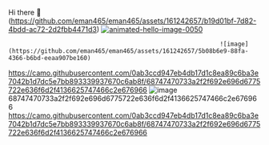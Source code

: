  Hi there 👋(https://github.com/eman465/eman465/assets/161242657/b19d01bf-7d82-4bdd-ac72-2d2fbb4471d3)
 <a href="https://www.animatedimages.org/cat-hello-523.htm"><img src="https://www.animatedimages.org/data/media/523/animated-hello-image-0050.gif" border="0" alt="animated-hello-image-0050" /></a> 
                                                               
                                                               ![image](https://github.com/eman465/eman465/assets/161242657/5b08b6e9-88fa-4366-b6bd-eeaa907be160)
https://camo.githubusercontent.com/0ab3ccd947eb4db17d1c8ea89c6ba3e7042b1d7dc5e7bb893339937670c6ab8f/68747470733a2f2f692e696d6775722e636f6d2f4136625747466c2e676966
![image](https://github.com/eman465/eman465/assets/161242657/6e2505ee-eae1-47a3-9c80-e5642b869b23)
68747470733a2f2f692e696d6775722e636f6d2f4136625747466c2e676966\
https://camo.githubusercontent.com/0ab3ccd947eb4db17d1c8ea89c6ba3e7042b1d7dc5e7bb893339937670c6ab8f/68747470733a2f2f692e696d6775722e636f6d2f4136625747466c2e676966
<!--
**eman465/eman465** is a ✨ _special_ ✨ repository because its `README.md` (this file) appears on your GitHub profile.

Here are some ideas to get you started:
![image](https://github.com/eman465/eman465/assets/161242657/4f2cc010-c647-4f84-a8ac-d8b0e0fc3663)

- 🔭 I’m currently working on ...
- 🌱 I’m currently learning ...
- 👯 I’m looking to collaborate on ...
- 🤔 I’m looking for help with ...
- 💬 Ask me about ...
- 📫 How to reach me: ...
- 😄 Pronouns: ...
- ⚡ Fun fact: ...
-->
